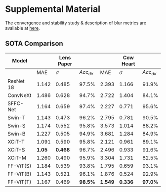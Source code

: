 # Supplemental Material
The convergence and stability study & description of blur metrics are avaliable at [here](https://github.com/CVRS-Hamlyn/FF-ViT/blob/main/doc/supplemental_material.pdf).

## SOTA Comparison

| Model| | Lens Paper| | | Cow Heart| |
|---|---|---|---|---|---|---|
|| MAE | $\sigma$ | $Acc_{dir}$ |  MAE | $\sigma$ | $Acc_{dir}$ |
ResNet 18|1.142|0.485|97.5%|2.393|1.166|91.9%|
ConvNeXt|1.486|0.628|94.7%|2.722|1.404|84.1%|
SFFC-Net|1.164|0.659|97.4%|2.227|0.771|95.6%|
Swin-T|1.143|0.473|96.2%|2.795|0.781|90.5%|
Swin-S|1.174|0.552|95.8%|3.573|1.014|88.2%|
Swin-B|1.227|0.505|94.9%|3.681|1.284|84.9%|
XCiT-T|1.091|0.590|95.8%|2.121|0.961|89.1%|
XCiT-S|**1.05**|**0.468**|96.7%|2.496|0.933|91.6%|
XCiT-M|1.260|0.490|95.9%|3.304|1.731|82.5%|
FF-ViT(S)|1.184|0.539|93.8%|1.795|0.659|93.1%|
FF-ViT(B)|1.143|0.521|96.1%|1.876|0.524|92.9%|
FF-ViT(T)|1.167|0.469|**98.5%**|**1.549**|**0.336**|**97.0%**|

